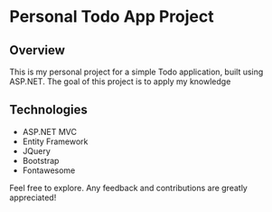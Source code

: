 # Personal Todo App Project

## Overview
This is my personal project for a simple Todo application, built using ASP.NET. The goal of this project is to apply my knowledge 

## Technologies
- ASP.NET MVC
- Entity Framework
- JQuery
- Bootstrap
- Fontawesome

Feel free to explore. Any feedback and contributions are greatly appreciated!
